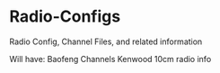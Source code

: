 Radio-Configs
=============

Radio Config, Channel Files, and related information

Will have:
Baofeng Channels
Kenwood 10cm radio info

